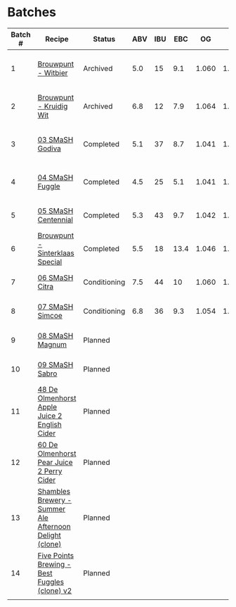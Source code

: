 # Batches

| Batch # | Recipe | Status | ABV | IBU | EBC | OG | FG | BJCP Style | Type |
|---------|--------|--------|-----|-----|-----|----|----|------------|------|
| 1 | [Brouwpunt - Witbier](batch_1/README.md) | Archived | 5.0 | 15 | 9.1 | 1.060 | 1.022 | 24A Witbier | All Grain brew kit |
| 2 | [Brouwpunt - Kruidig Wit](batch_2/README.md) | Archived | 6.8 | 12 | 7.9 | 1.064 | 1.012 | 24A Witbier | All Grain brew kit |
| 3 | [03 SMaSH Godiva](batch_3/README.md) | Completed | 5.1 | 37 | 8.7 | 1.041 | 1.002 | 12A British Golden Ale | All Grain |
| 4 | [04 SMaSH Fuggle](batch_4/README.md) | Completed | 4.5 | 25 | 5.1 | 1.041 | 1.007 | 12A British Golden Ale | All Grain |
| 5 | [05 SMaSH Centennial](batch_5/README.md) | Completed | 5.3 | 43 | 9.7 | 1.042 | 1.002 | 18B American Pale Ale | All Grain |
| 6 | [Brouwpunt - Sinterklaas Special](batch_6/README.md) | Completed | 5.5 | 18 | 13.4 | 1.046 | 1.004 | 30B Autumn Seasonal Beer | All Grain brew kit |
| 7 | [06 SMaSH Citra](batch_7/README.md) | Conditioning | 7.5 | 44 | 10 | 1.060 | 1.006 | 18B American Pale Ale | All Grain |
| 8 | [07 SMaSH Simcoe](batch_8/README.md) | Conditioning | 6.8 | 36 | 9.3 | 1.054 | 1.002 | 18B American Pale Ale | All Grain |
| 9 | [08 SMaSH Magnum](batch_9/README.md) | Planned | | | | | | 18A Blonde Ale | All Grain |
| 10 | [09 SMaSH Sabro](batch_10/README.md) | Planned | | | | | | 21B Specialty IPA | All Grain |
| 11 | [48 De Olmenhorst Apple Juice 2 English Cider](batch_11/README.md) | Planned | | | | | | C1B English Cider | Extract |
| 12 | [60 De Olmenhorst Pear Juice 2 Perry Cider](batch_12/README.md) | Planned | | | | | | c1D New World Perry | Extract |
| 13 | [Shambles Brewery - Summer Ale Afternoon Delight (clone)](batch_13/README.md) | Planned | | | | | | 18A Blonde Ale | All Grain |
| 14 | [Five Points Brewing - Best Fuggles (clone) v2](batch_14/README.md) | Planned | | | | | | 11B Best Bitter | All Grain |
|  | | | | | | | | | |
